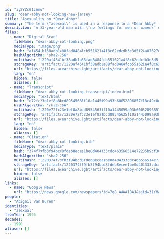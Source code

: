 ```yaml
---
id: "iySYZcG1zAmw"
slug: "dear-abby-not-looking-new-jersey"
title: "Asexuality on *Dear Abby*"
summary: "The term \"asexual\" is used in a response to a *Dear Abby* letter"
description: "A 53-year-old man with \"no feelings for men or women\" writes to *Dear Abby*, and Abby offers the asexual label and assures the man there's nothing wrong with him"
files:
  - name: "Digital Scan"
    fileName: "dear-abby-not-looking.png"
    mediaType: "image/png"
    hash: "af4541bf38adb1a88fad8484fcb551621a4f8c62edcdb3e3d5f24a07627dd3fc"
    hashAlgorithm: "sha2-256"
    multihash: "1220af4541bf38adb1a88fad8484fcb551621a4f8c62edcdb3e3d5f24a07627dd3fc"
    storageKey: "artifacts/1220af4541bf38adb1a88fad8484fcb551621a4f8c62edcdb3e3d5f24a07627dd3fc"
    url: "https://files.acearchive.lgbt/artifacts/dear-abby-not-looking-new-jersey/dear-abby-not-looking.png"
    lang: "en"
    hidden: false
    aliases: []
  - name: "Transcript"
    fileName: "dear-abby-not-looking-transcript/index.html"
    mediaType: "text/html"
    hash: "e72fc23e1ef8a8bcd89545635f10a1445099a93b60052896857f18c49c0d9cd3"
    hashAlgorithm: "sha2-256"
    multihash: "1220e72fc23e1ef8a8bcd89545635f10a1445099a93b60052896857f18c49c0d9cd3"
    storageKey: "artifacts/1220e72fc23e1ef8a8bcd89545635f10a1445099a93b60052896857f18c49c0d9cd3"
    url: "https://files.acearchive.lgbt/artifacts/dear-abby-not-looking-new-jersey/dear-abby-not-looking-transcript/index.html"
    lang: "en"
    hidden: false
    aliases: []
  - name: "Citation"
    fileName: "dear-abby-not-looking.bib"
    mediaType: "text/plain"
    hash: "374f79fb3f94bcd8fdeb8ecee1be0d404333cdc463566514e72205b9cf30c533"
    hashAlgorithm: "sha2-256"
    multihash: "1220374f79fb3f94bcd8fdeb8ecee1be0d404333cdc463566514e72205b9cf30c533"
    storageKey: "artifacts/1220374f79fb3f94bcd8fdeb8ecee1be0d404333cdc463566514e72205b9cf30c533"
    url: "https://files.acearchive.lgbt/artifacts/dear-abby-not-looking-new-jersey/dear-abby-not-looking.bib"
    hidden: false
    aliases: []
links:
  - name: "Google News"
    url: "https://news.google.com/newspapers?id=7q8_AAAAIBAJ&sjid=31YMAAAAIBAJ&pg=6814%2C6344642"
people:
  - "Abigail Van Buren"
identities:
  - "asexual"
fromYear: 1995
decades:
  - 1990
aliases: []
---
```

